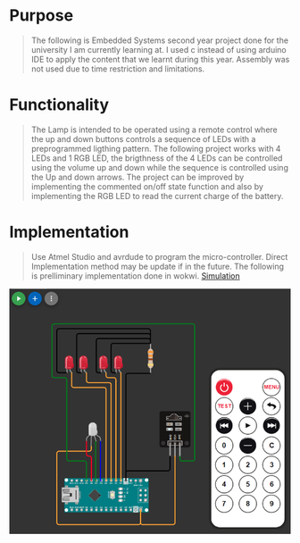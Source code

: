 # Purpose
> The following is Embedded Systems second year project done for the university I am currently learning at.
> I used c instead of using arduino IDE to apply the content that we learnt during this year.
> Assembly was not used due to time restriction and limitations.

# Functionality
> The Lamp is intended to be operated using a remote control where the up and down buttons controls a sequence of LEDs with a 
> preprogrammed ligthing pattern.
> The following project works with 4 LEDs and 1 RGB LED, the brigthness of the 4 LEDs can be controlled using the volume up and down while the sequence is
> controlled using the Up and down arrows. The project can be improved by implementing the commented on/off state function and also by implementing the RGB
> LED to read the current charge of the battery.

# Implementation
> Use Atmel Studio and avrdude to program the micro-controller. Direct Implementation method may be update if in the future.
> The following is prelliminary implementation done in wokwi. 
<a href="https://wokwi.com/projects/394660328114198529">Simulation</a>

<img src="/Images/Wokwi.png" alt="Wokwi Impmentation">

